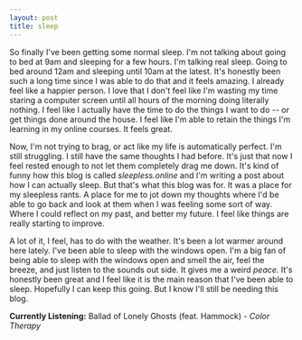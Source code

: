 ```yaml
---
layout: post
title: sleep
---
```



So finally I've been getting some normal sleep. I'm not talking about going to bed at 9am and sleeping for a few hours. I'm talking real sleep. Going to bed around 12am and sleeping until 10am at the latest. It's honestly been such a long time since I was able to do that and it feels amazing. I already feel like a happier person. I love that I don't feel like I'm wasting my time staring a computer screen until all hours of the morning doing literally nothing. I feel like I actually have the time to do the things I want to do -- or get things done around the house. I feel like I'm able to retain the things I'm learning in my online courses. It feels great.

Now, I'm not trying to brag, or act like my life is automatically perfect. I'm still struggling. I still have the same thoughts I had before. It's just that now I feel rested enough to not let them completely drag me down. It's kind of funny how this blog is called *sleepless.online* and I'm writing a post about how I can actually sleep. But that's what this blog was for. It was a place for my sleepless rants. A place for me to jot down my thoughts where I'd be able to go back and look at them when I was feeling some sort of way. Where I could reflect on my past, and better my future. I feel like things are really starting to improve.
	
A lot of it, I feel, has to do with the weather. It's been a lot warmer around here lately. I've been able to sleep with the windows open. I'm a big fan of being able to sleep with the windows open and smell the air, feel the breeze, and just listen to the sounds out side. It gives me a weird *peace*. It's honestly been great and I feel like it is the main reason that I've been able to sleep. Hopefully I can keep this going. But I know I'll still be needing this blog.
	
**Currently Listening:** Ballad of Lonely Ghosts (feat. Hammock) - *Color Therapy* 
